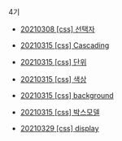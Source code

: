 4기

- [20210308 [css] 선택자](https://velog.io/@younoah/css-%EC%84%A0%ED%83%9D%EC%9E%90)
- [20210315 [css] Cascading](https://velog.io/@younoah/css-Cascading)
- [20210315 [css] 단위](https://velog.io/@younoah/css-%EB%8B%A8%EC%9C%84)
- [20210315 [css] 색상](https://velog.io/@younoah/css-color)
- [20210315 [css] background](https://velog.io/@younoah/css-background)
- [20210315 [css] 박스모델](https://velog.io/@younoah/css-boxmodel)

- [20210329 [css] display](https://velog.io/@younoah/css-display)
